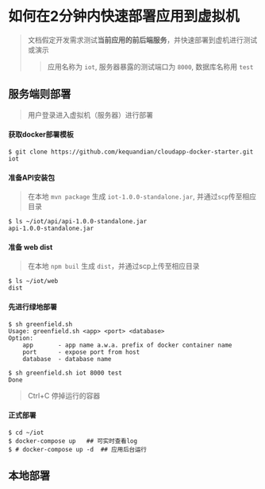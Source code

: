 # 如何在2分钟内快速部署应用到虚拟机

> 文档假定开发需求测试**当前应用的前后端服务**，并快速部署到虚机进行测试或演示
>>  应用名称为  `iot`, 服务器暴露的测试端口为 `8000`, 数据库名称用 `test`

## 服务端则部署
> 用户登录进入虚拟机（服务器）进行部署

#### 获取docker部署模板
```shell
$ git clone https://github.com/kequandian/cloudapp-docker-starter.git  iot
```

#### 准备API安装包 
> 在本地 `mvn package` 生成 `iot-1.0.0-standalone.jar`, 并通过`scp`传至相应目录
```shell
$ ls ~/iot/api/api-1.0.0-standalone.jar
api-1.0.0-standalone.jar
```

#### 准备 web dist
> 在本地 `npm buil` 生成 `dist`，并通过scp上传至相应目录
```shell
$ ls ~/iot/web
dist
```

#### 先进行绿地部署
```shell
$ sh greenfield.sh
Usage: greenfield.sh <app> <port> <database>
Option:
    app       - app name a.w.a. prefix of docker container name
    port      - expose port from host
    database  - database name

$ sh greenfield.sh iot 8000 test
Done
```
> Ctrl+C 停掉运行的容器

#### 正式部署 
```shell
$ cd ~/iot
$ docker-compose up   ## 可实时查看log
$ # docker-compose up -d  ## 应用后台运行
```


## 本地部署
> 
